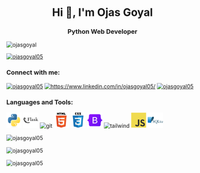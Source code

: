 <h1 align="center">Hi 👋, I'm Ojas Goyal</h1>
<h3 align="center">Python Web Developer</h3>

<p align="left"> <img src="https://komarev.com/ghpvc/?username=ojasgoyal&label=Profile%20views&color=0e75b6&style=flat" alt="ojasgoyal" /> </p>

<p align="left"> <a href="https://twitter.com/ojasgoyal05" target="blank"><img src="https://img.shields.io/twitter/follow/ojasgoyal05?logo=twitter&style=for-the-badge" alt="ojasgoyal05" /></a> </p>

<h3 align="left">Connect with me:</h3>
<p align="left">
<a href="https://twitter.com/ojasgoyal05" target="blank"><img align="center" src="https://raw.githubusercontent.com/rahuldkjain/github-profile-readme-generator/master/src/images/icons/Social/twitter.svg" alt="ojasgoyal05" height="30" width="40" /></a>
<a href="https://www.linkedin.com/in/ojasgoyal05/" target="blank"><img align="center" src="https://raw.githubusercontent.com/rahuldkjain/github-profile-readme-generator/master/src/images/icons/Social/linked-in-alt.svg" alt="https://www.linkedin.com/in/ojasgoyal05/" height="30" width="40" /></a>
<a href="https://instagram.com/ojasgoyal05" target="blank"><img align="center" src="https://raw.githubusercontent.com/rahuldkjain/github-profile-readme-generator/master/src/images/icons/Social/instagram.svg" alt="ojasgoyal05" height="30" width="40" /></a>
</p>

<h3 align="left">Languages and Tools:</h3>
<p align="left">
<img src="https://raw.githubusercontent.com/devicons/devicon/master/icons/python/python-original.svg" alt="python" width="40" height="40"/> 
<img src="https://raw.githubusercontent.com/devicons/devicon/master/icons/flask/flask-original-wordmark.svg" alt="express" width="40" height="40"/> 
<img src="https://www.vectorlogo.zone/logos/git-scm/git-scm-icon.svg" alt="git" width="40" height="40"/>
<img src="https://raw.githubusercontent.com/devicons/devicon/master/icons/html5/html5-original-wordmark.svg" alt="html5" width="40" height="40"/>
<img src="https://raw.githubusercontent.com/devicons/devicon/master/icons/css3/css3-original-wordmark.svg" alt="css3" width="40" height="40"/> 
<img src="https://raw.githubusercontent.com/devicons/devicon/master/icons/bootstrap/bootstrap-original.svg" alt="css3" width="40" height="40"/> 
<img src="https://www.vectorlogo.zone/logos/tailwindcss/tailwindcss-icon.svg" alt="tailwind" width="40" height="40"/>
<img src="https://raw.githubusercontent.com/devicons/devicon/master/icons/javascript/javascript-original.svg" alt="javascript" width="40" height="40"/>
<img src="https://raw.githubusercontent.com/devicons/devicon/master/icons/sqlite/sqlite-original-wordmark.svg" alt="sqlite" width="40" height="40"/>
</p>

<p><img align="center" src="https://github-readme-stats.vercel.app/api/top-langs?username=ojasgoyal&show_icons=true&locale=en&layout=compact" alt="ojasgoyal05" /></p>

<p><img align="center" src="https://github-readme-stats.vercel.app/api?username=ojasgoyal&show_icons=true&locale=en" alt="ojasgoyal05" /></p>

<p><img align="center" src="https://github-readme-streak-stats.herokuapp.com/?user=ojasgoyal&" alt="ojasgoyal05" /></p>